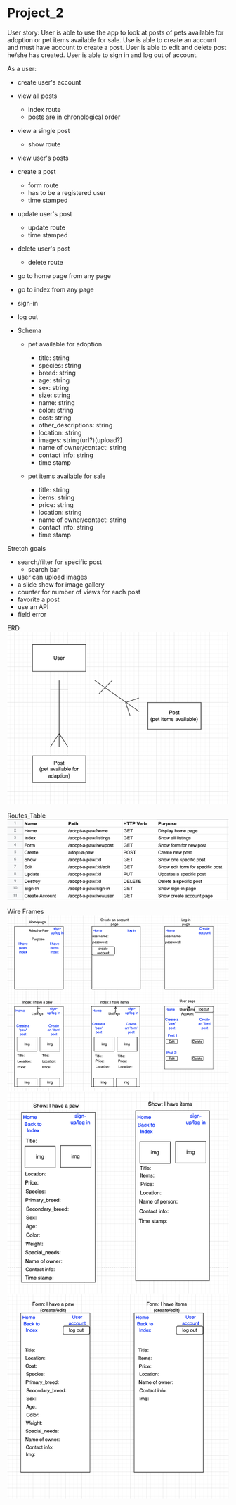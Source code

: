 # Project_2

User story:
    User is able to use the app to look at posts of pets available for adoption or pet items available for sale. Use is able to create an account and must have account to create a post. User is able to edit and delete post he/she has created. User is able to sign in and log out of account.

As a user:
- create user's account
- view all posts
    - index route
    - posts are in chronological order
- view a single post
    - show route
- view user's posts
- create a post
    - form route
    - has to be a registered user
    - time stamped
- update user's post
    - update route
    - time stamped
- delete user's post
    - delete route
- go to home page from any page
- go to index from any page
- sign-in
- log out

- Schema
    - pet available for adoption
        - title: string
        - species: string
        - breed: string
        - age: string
        - sex: string
        - size: string
        - name: string
        - color: string
        - cost: string
        - other_descriptions: string
        - location: string
        - images: string(url?)(upload?)
        - name of owner/contact: string
        - contact info: string
        - time stamp
    
    - pet items available for sale
        - title: string
        - items: string
        - price: string
        - location: string
        - name of owner/contact: string
        - contact info: string
        - time stamp



Stretch goals
- search/filter for specific post
    - search bar
- user can upload images
- a slide show for image gallery
- counter for number of views for each post
- favorite a post
- use an API
- field error


ERD
![Read me Images](/planning/ERD/Project_2_ERD.png)

Routes_Table
![Read me Images](/planning/Routes_Table/Project_2_Routes_Tablev2.png)

Wire Frames
![Read me Images](/planning/WireFrames/Project_2_WF_1.png)
![Read me Images](/planning/WireFrames/Project_2_WF_2.png)
![Read me Images](/planning/WireFrames/Project_2_WF_3.png)
